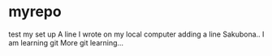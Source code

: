 # myrepo
test my set up
A line I wrote on my local computer
adding a line
Sakubona.. I am learning git
More git learning...

